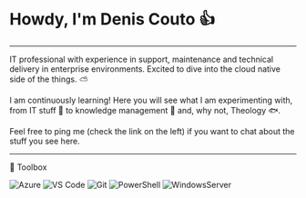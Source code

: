 # Howdy, I'm Denis Couto 👍
---

IT professional with experience in support, maintenance and technical delivery in enterprise environments. Excited to dive into the cloud native side of the things. ⛅

I am continuously learning! Here you will see what I am experimenting with, from IT stuff 💾 to knowledge management 🧠 and, why not, Theology 🐟.

Feel free to ping me (check the link on the left) if you want to chat about the stuff you see here.

---

🧰 Toolbox
<!--Toolbox icons -->
![Azure](https://img.shields.io/badge/azure-%230072C6.svg?style=for-the-badge&logo=azure-devops&logoColor=white)
![VS Code](https://img.shields.io/badge/VS%20Code-007ACC.svg?&style=for-the-badge&logo=visual-studio-code&logoColor=white)
![Git](https://img.shields.io/badge/git-%3776AB.svg?style=for-the-badge&logo=git&logoColor=white&color=F05032)
![PowerShell](https://img.shields.io/badge/microsoft-powershell.svg?style=for-the-badge&logo=powershell&color=FFFFFF)
![WindowsServer](https://img.shields.io/badge/microsoft-windows.svg?style=for-the-badge&logo=windows&color=000000)
